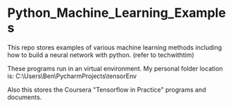 # Python_Machine_Learning_Examples
This repo stores examples of various machine learning methods including how to build a neural network with python. (refer to techwithtim)

These programs run in an virtual environment. My personal folder location is: C:\Users\Ben\PycharmProjects\tensorEnv

Also this stores the Coursera "Tensorflow in Practice" programs and documents.
